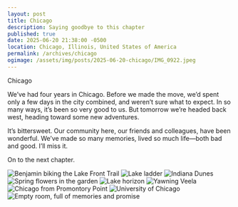 ```yaml
---
layout: post
title: Chicago
description: Saying goodbye to this chapter
published: true
date: 2025-06-20 21:38:00 -0500
location: Chicago, Illinois, United States of America
permalink: /archives/chicago
ogimage: /assets/img/posts/2025-06-20-chicago/IMG_0922.jpeg
---
```

Chicago

We’ve had four years in Chicago. Before we made the move, we’d spent only a few days in the city combined, and weren’t sure what to expect. In so many ways, it’s been so very good to us. But tomorrow we’re headed back west, heading toward some new adventures.

It’s bittersweet. Our community here, our friends and colleagues, have been wonderful. We’ve made so many memories, lived so much life—both bad and good. I’ll miss it.

On to the next chapter.

![Benjamin biking the Lake Front Trail][1]
![Lake ladder][2]
![Indiana Dunes][3]
![Spring flowers in the garden][4]
![Lake horizon][5]
![Yawning Veela][6]
![Chicago from Promontory Point][7]
![University of Chicago][8]
![Empty room, full of memories and promise][9]

[1]: /assets/img/posts/2025-06-20-chicago/IMG_9795.jpeg
[2]: /assets/img/posts/2025-06-20-chicago/IMG_9815.jpeg
[3]: /assets/img/posts/2025-06-20-chicago/IMG_0032.jpeg
[4]: /assets/img/posts/2025-06-20-chicago/IMG_0056.jpeg
[5]: /assets/img/posts/2025-06-20-chicago/IMG_0106.jpeg
[6]: /assets/img/posts/2025-06-20-chicago/IMG_0253.jpeg
[7]: /assets/img/posts/2025-06-20-chicago/IMG_0836.jpeg
[8]: /assets/img/posts/2025-06-20-chicago/IMG_0888.jpeg
[9]: /assets/img/posts/2025-06-20-chicago/IMG_0922.jpeg
